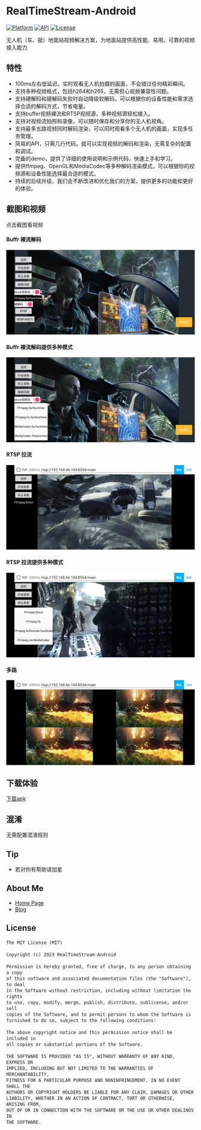 # RealTimeStream-Android
[![Platform](https://img.shields.io/badge/platform-android-green.svg)](http://developer.android.com/index.html)
[![API](https://img.shields.io/badge/API-14%2B-brightgreen.svg?style=flat)](https://android-arsenal.com/api?level=21)
[![License](https://img.shields.io/badge/License-MIT-blue.svg?style=flat)](http://opensource.org/licenses/MIT)


无人机（车、艇）地面站视频解决方案，为地面站提供高性能、易用、可靠的视频接入能力

## 特性


* 100ms左右低延迟，实时观看无人机拍摄的画面，不会错过任何精彩瞬间。
* 支持多种视频格式，包括h264和h265，无需担心视频兼容性问题。
* 支持硬解码和硬解码失败时自动降级软解码，可以根据你的设备性能和需求选择合适的解码方式，节省电量。
* 支持buffer视频裸流和RTSP视频源，多种视频源轻松接入。
* 支持对视频流拍照和录像，可以随时保存和分享你的无人机视角。
* 支持最多五路视频同时解码渲染，可以同时观看多个无人机的画面，实现多任务管理。
* 简易的API，只需几行代码，就可以实现视频的解码和渲染，无需复杂的配置和调试。
* 完备的demo，提供了详细的使用说明和示例代码，快速上手和学习。
* 提供ffmpeg、OpenGL和MediaCodec等多种解码渲染模式，可以根据你的视频源和设备性能选择最合适的模式。
* 持续的后续升级，我们会不断改进和优化我们的方案，提供更多的功能和更好的体验。

## 截图和视频
点击截图看视频
#### Buffr 裸流解码
[![sample](/art/sample.jpg)](https://youtu.be/G3Jrwr5MDks)
#### Buffr 裸流解码提供多种模式
[![sample](/art/sample1.jpg)](https://youtu.be/G3Jrwr5MDks)
#### RTSP 拉流
[![sample](/art/sample2.jpg)](https://youtu.be/G3Jrwr5MDks)
#### RTSP 拉流提供多种模式
[![sample](/art/sample3.jpg)](https://youtu.be/G3Jrwr5MDks)
#### 多路
[![sample](/art/sample4.jpg)](https://youtu.be/G3Jrwr5MDks)

## 下载体验
[下载apk](https://github.com/hzw1199/RealTimeStream-Android/releases)

## 混淆
无需配置混淆规则

## Tip

* 若对你有帮助请加星

## About Me

* [Home Page](https://zongheng.pro)
* [Blog](https://blog.zongheng.pro)

## License

```
The MIT License (MIT)

Copyright (c) 2023 RealTimeStream-Android

Permission is hereby granted, free of charge, to any person obtaining a copy
of this software and associated documentation files (the "Software"), to deal
in the Software without restriction, including without limitation the rights
to use, copy, modify, merge, publish, distribute, sublicense, and/or sell
copies of the Software, and to permit persons to whom the Software is
furnished to do so, subject to the following conditions:

The above copyright notice and this permission notice shall be included in
all copies or substantial portions of the Software.

THE SOFTWARE IS PROVIDED "AS IS", WITHOUT WARRANTY OF ANY KIND, EXPRESS OR
IMPLIED, INCLUDING BUT NOT LIMITED TO THE WARRANTIES OF MERCHANTABILITY,
FITNESS FOR A PARTICULAR PURPOSE AND NONINFRINGEMENT. IN NO EVENT SHALL THE
AUTHORS OR COPYRIGHT HOLDERS BE LIABLE FOR ANY CLAIM, DAMAGES OR OTHER
LIABILITY, WHETHER IN AN ACTION OF CONTRACT, TORT OR OTHERWISE, ARISING FROM,
OUT OF OR IN CONNECTION WITH THE SOFTWARE OR THE USE OR OTHER DEALINGS IN
THE SOFTWARE.
```